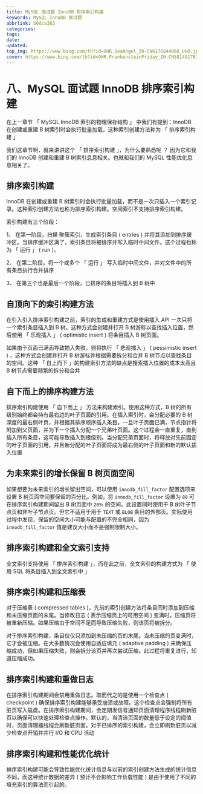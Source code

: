 ```yaml
---
title: MySQL 面试题 InnoDB 排序索引构建
keywords: MySQL InnoDB 面试题
abbrlink: b6dca363
categories: 
tags: 
date: 
updated: 
top_img: https://www.bing.com/th?id=OHR.SeaAngel_ZH-CN6176844066_UHD.jpg
cover: https://www.bing.com/th?id=OHR.FrankensteinFriday_ZH-CN5814917673_UHD.jpg
---
```

# 八、MySQL 面试题 InnoDB 排序索引构建

在上一章节 「 MySQL InnoDB 索引的物理保存结构 」 中我们有提到：InnoDB 在创建或重建 B 树索引时会执行批量加载，这种索引创建方法称为 「 排序索引构建 」

我们这章节啊，就来讲讲这个 「 排序索引构建 」，为什么要熟悉呢 ？ 因为它和我们的 InnoDB 创建和重建 B 树索引息息相关。也就和我们的 MySQL 性能优化息息相关了。

## 排序索引构建

InnoDB 在创建或重建 B 树索引时会执行批量加载，而不是一次只插入一个索引记录。这种索引创建方法也称为排序索引构建。空间索引不支持排序索引构建。

索引构建有三个阶段：

1、 在第一阶段，扫描 聚簇索引，生成索引条目 ( entries ) 并将其添加到排序缓冲区。当排序缓冲区满了，索引条目将被排序并写入临时中间文件。这个过程也称为 「 运行 」 ( run )。

2、 在第二阶段，将一个或多个 「 运行 」 写入临时中间文件，并对文件中的所有条目执行合并排序

3、 在第三个也是最后一个阶段，已排序的条目将插入到 B 树中

## 自顶向下的索引构建方法

在引入引入排序索引构建之前，索引的生成和重建方式是使用插入 API 一次只将一个索引条目插入到 B 树。这种方式会创建并打开 B 树游标以查找插入位置，然后使用 「 乐观插入 」 ( optimistic insert ) 将条目插入 B 树页面。

如果由于页面已满而导致插入失败，则将执行 「 悲观插入 」 ( pessimistic insert ) ，这种方式会创建并打开 B 树游标并根据需要拆分和合并 B 树节点以查找条目的空间。这种 「 自上而下 」的构建索引方法的缺点是搜索插入位置的成本太高且B 树节点需要频繁的拆分和合并

## 自下而上的排序构建方法

排序索引构建使用 「 自下而上 」 方法来构建索引。使用这种方式，B 树的所有级别始终都会持有最右边的叶子页面的引用。在插入索引时，会分配必要的 B 树深度的最右侧叶页，并根据其排序顺序插入条目。一旦叶子页面已满，节点指针将附加到父页面，并为下一个插入分配一个兄弟叶页面。这个过程会一直重复，直到插入所有条目，这可能导致插入到根级别。当分配兄弟页面时，将释放对先前固定的叶子页面的引用，并且新分配的叶子页面将成为最右侧的叶子页面和新的默认插入位置

## 为未来索引的增长保留 B 树页面空间

如果想要为未来索引的增长留出空间，可以使用 `innodb_fill_factor` 配置选项来设置 B 树页面空间要保留的百分比。例如，将 `innodb_fill_factor` 设置为 `80` 可在排序索引构建期间留出 B 树页面中 `20％` 的空间。此设置同时使用于 B 树叶子节点页和非叶子节点页。但它不适用于用于 `TEXT` 或 `BLOB` 条目的外部页。实际使用过程中发现，保留的空间大小可能与配置的不完全相同，因为 `innodb_fill_factor` 值是建议大小而不是强制限制大小。

## 排序索引构建和全文索引支持

全文索引支持使用 「 排序索引构建 」，而在此之前，全文索引的构建方式为 「 使用 SQL 将条目插入到全文索引中 」

## 排序索引构建和压缩表

对于压缩表 ( compressed tables )，先前的索引创建方法将条目同时添加到压缩和未压缩页面的末尾。当修改日志 ( 表示压缩页上的可用空间 ) 变满时，压缩页将被重新压缩。如果压缩由于空间不足而导致压缩失败，则该页将被拆分。

对于排序索引构建，条目仅仅只添加到未压缩的页的末尾。当未压缩的页变满时，它才会被压缩。在大多数情况会使用自适应填充 ( adaptive padding ) 来确保压缩成功，但如果压缩失败，则会拆分该页并再次尝试压缩。此过程将重复进行，知道压缩成功。

## 排序索引构建和重做日志

在排序索引构建期间会禁用重做日志。取而代之的是使用一个检查点 ( checkpoint ) 确保排序索引构建能够承受崩溃或故障。这个检查点会强制将所有脏页写入磁盘。在排序索引构建期间，会定期发信号通知页面清理程序线程刷新脏页以确保可以快速处理检查点操作。默认的，当清洁页面的数量低于设定的阈值时，页面清理器线程会刷新脏页面。对于已排序的索引构建，会立即刷新脏页以减少检查点开销并并行 I/O 和 CPU 活动

## 排序索引构建和性能优化统计

排序索引构建可能会导致性能优化统计信息与以前的索引创建方法生成的统计信息不同，而这种统计数据的差异 ( 预计不会影响工作负载性能 ) 是由于使用了不同的填充索引的算法而引起的。